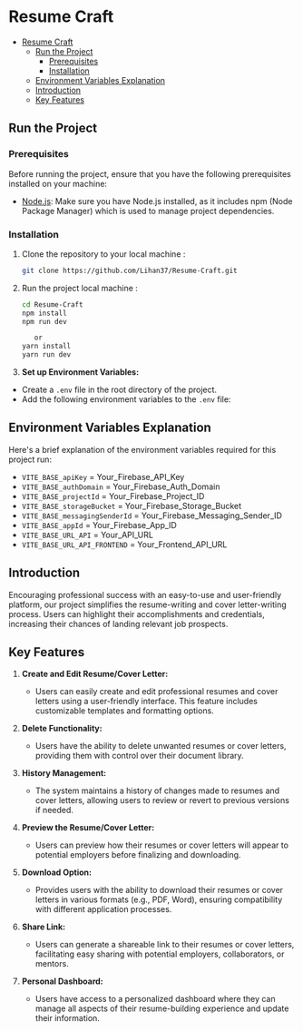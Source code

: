 # Resume Craft

- [Resume Craft](#resume-craft)
  - [Run the Project](#run-the-project)
    - [Prerequisites](#prerequisites)
    - [Installation](#installation)
  - [Environment Variables Explanation](#environment-variables-explanation)
  - [Introduction](#introduction)
  - [Key Features](#key-features)

## Run the Project

### Prerequisites

Before running the project, ensure that you have the following prerequisites installed on your machine:

- [Node.js](https://nodejs.org/): Make sure you have Node.js installed, as it includes npm (Node Package Manager) which is used to manage project dependencies.

### Installation

1. Clone the repository to your local machine :

   ```bash
   git clone https://github.com/Lihan37/Resume-Craft.git
   ```

2. Run the project local machine :

   ```bash
   cd Resume-Craft
   npm install
   npm run dev

      or
   yarn install
   yarn run dev
   ```

3. **Set up Environment Variables:**

- Create a `.env` file in the root directory of the project.
- Add the following environment variables to the `.env` file:

## Environment Variables Explanation

Here's a brief explanation of the environment variables required for this project run:

- `VITE_BASE_apiKey` = Your_Firebase_API_Key
- `VITE_BASE_authDomain` = Your_Firebase_Auth_Domain
- `VITE_BASE_projectId` = Your_Firebase_Project_ID
- `VITE_BASE_storageBucket` = Your_Firebase_Storage_Bucket
- `VITE_BASE_messagingSenderId` = Your_Firebase_Messaging_Sender_ID
- `VITE_BASE_appId` = Your_Firebase_App_ID
- `VITE_BASE_URL_API` = Your_API_URL
- `VITE_BASE_URL_API_FRONTEND` = Your_Frontend_API_URL

## Introduction

Encouraging professional success with an easy-to-use and user-friendly platform, our project simplifies the resume-writing and cover letter-writing process. Users can highlight their accomplishments and credentials, increasing their chances of landing relevant job prospects.

## Key Features

1. **Create and Edit Resume/Cover Letter:**

   - Users can easily create and edit professional resumes and cover letters using a user-friendly interface. This feature includes customizable templates and formatting options.

2. **Delete Functionality:**

   - Users have the ability to delete unwanted resumes or cover letters, providing them with control over their document library.

3. **History Management:**

   - The system maintains a history of changes made to resumes and cover letters, allowing users to review or revert to previous versions if needed.

4. **Preview the Resume/Cover Letter:**

   - Users can preview how their resumes or cover letters will appear to potential employers before finalizing and downloading.

5. **Download Option:**

   - Provides users with the ability to download their resumes or cover letters in various formats (e.g., PDF, Word), ensuring compatibility with different application processes.

6. **Share Link:**

   - Users can generate a shareable link to their resumes or cover letters, facilitating easy sharing with potential employers, collaborators, or mentors.

7. **Personal Dashboard:**
   - Users have access to a personalized dashboard where they can manage all aspects of their resume-building experience and update their information.
